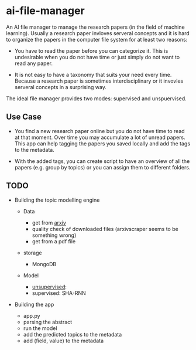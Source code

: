 # ai-file-manager

An AI file manager to manage the research papers (in the field of machine learning). Usually a research paper invloves serveral concepts and it is hard to organize the papers in the computer file system for at least two reasons:

* You have to read the paper before you can categorize it. This is undesirable when you do not have time or just simply do not want to read any paper.

* It is not easy to have a taxonomy that suits your need every time. Because a research paper is sometimes interdisciplinary or it invovles serveral concepts in a surprising way.

The ideal file manager provides two modes: supervised and unspuervised.

## Use Case

* You find a new research paper online but you do not have time to read at that moment. Over time you may accumulate a lot of unread papers. This app can help tagging the papers you saved locally and add the tags to the metadata.

* With the added tags, you can create script to have an overview of all the papers (e.g. group by topics) or you can assign them to different folders.

## TODO

* Building the topic modelling engine
  * Data
    * get from [arxiv](https://arxiv.org/help/api#python_simple_example)
    * quality check of downloaded files (arxivscraper seems to be something wrong)
    * get from a pdf file
  * storage
    * MongoDB

  * Model
    * [unsupervised](https://en.wikipedia.org/wiki/Topic_model):
    * supervised: SHA-RNN

* Building the app
  * app.py
  * parsing the abstract
  * run the model
  * add the predicted topics to the metadata
  * add (field, value) to the metadata
